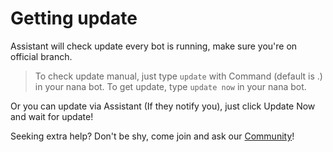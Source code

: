 # Getting update

Assistant will check update every bot is running, make sure you're on official branch.

> To check update manual, just type `update` with Command (default is .) in your nana bot.
> To get update, type `update now` in your nana bot.

Or you can update via Assistant (If they notify you), just click Update Now and wait for update!

Seeking extra help? Don't be shy, come join and ask our [Community](https://t.me/AyraSupport)!
